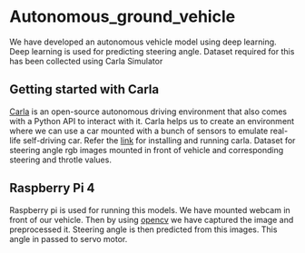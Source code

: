 # Autonomous_ground_vehicle
We have developed an autonomous vehicle model using deep learning. Deep learning is used for predicting steering angle. Dataset required for this has been collected using Carla Simulator
## Getting started with Carla
[Carla](https://carla.org) is an open-source autonomous driving environment that also comes with a Python API to interact with it. Carla helps us to create an environment where we can use a car mounted with a bunch of sensors to emulate real-life self-driving car. Refer the [link](https://carla.readthedocs.io/en/latest/start_quickstart/) for installing and running carla. Dataset for steering angle rgb images mounted in front of vehicle and corresponding steering and throtle values.
## Raspberry Pi 4
Raspberry pi is used for running this models. We have mounted webcam in front of our vehicle. Then by using [opencv](https://opencv.org/) we have captured the image and preprocessed it. Steering angle is then predicted from this images. This angle in passed to servo motor.

    
